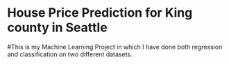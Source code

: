 # House Price Prediction for King county in Seattle
#This is my Machine Learning Project in which I have done both regression and classification on two different datasets.

